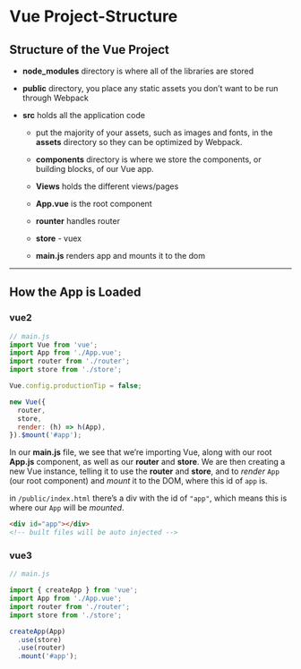 # Vue Project-Structure

## Structure of the Vue Project

- **node_modules** directory is where all of the libraries are stored

- **public** directory, you place any static assets you don’t want to be run through Webpack

- **src** holds all the application code

  - put the majority of your assets, such as images and fonts, in the **assets** directory so they can be optimized by Webpack.

  - **components** directory is where we store the components, or building blocks, of our Vue app.

  - **Views** holds the different views/pages

  - **App.vue** is the root component

  - **rounter** handles router

  - **store** - vuex

  - **main.js** renders app and mounts it to the dom

---

## How the App is Loaded

### vue2

```js
// main.js
import Vue from 'vue';
import App from './App.vue';
import router from './router';
import store from './store';

Vue.config.productionTip = false;

new Vue({
  router,
  store,
  render: (h) => h(App),
}).$mount('#app');
```

In our **main.js** file, we see that we’re importing Vue, along with our root **App.js** component, as well as our **router** and **store**. We are then creating a new Vue instance, telling it to use the **router** and **store**, and to _render_ `App` (our root component) and _mount_ it to the DOM, where this id of `app` is.

in `/public/index.html` there’s a div with the id of `"app"`, which means this is where our `App` will be _mounted_.

```html
<div id="app"></div>
<!-- built files will be auto injected -->
```

### vue3

```js
// main.js

import { createApp } from 'vue';
import App from './App.vue';
import router from './router';
import store from './store';

createApp(App)
  .use(store)
  .use(router)
  .mount('#app');
```